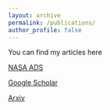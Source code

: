 ```yaml
---
layout: archive
permalink: /publications/
author_profile: false
---
```


You can find my articles here

[NASA ADS](https://ui.adsabs.harvard.edu/search/filter_property_fq_property=AND&filter_property_fq_property=property%3A%22refereed%22&fq=%7B!type%3Daqp%20v%3D%24fq_property%7D&fq_property=(property%3A%22refereed%22)&p_=0&q=%20%20author%3A%22Aganze%2C%20Christian%22&sort=date%20desc%2C%20bibcode%20desc)

[Google Scholar](https://scholar.google.com/citations?user=Mt5wsjYAAAAJ&hl=en)

[Arxiv](https://arxiv.org/search/astro-ph?searchtype=author&query=Aganze%2C+C)